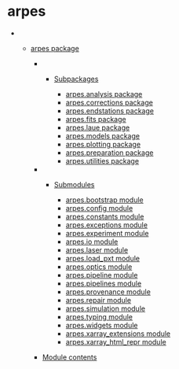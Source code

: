 # arpes

  -   - [arpes package](arpes)
        
          -   - [Subpackages](arpes#subpackages)
                
                  - [arpes.analysis package](arpes.analysis)
                  - [arpes.corrections package](arpes.corrections)
                  - [arpes.endstations package](arpes.endstations)
                  - [arpes.fits package](arpes.fits)
                  - [arpes.laue package](arpes.laue)
                  - [arpes.models package](arpes.models)
                  - [arpes.plotting package](arpes.plotting)
                  - [arpes.preparation package](arpes.preparation)
                  - [arpes.utilities package](arpes.utilities)
        
          -   - [Submodules](arpes#submodules)
                
                  - [arpes.bootstrap module](arpes.bootstrap)
                  - [arpes.config module](arpes.config)
                  - [arpes.constants module](arpes.constants)
                  - [arpes.exceptions module](arpes.exceptions)
                  - [arpes.experiment module](arpes.experiment)
                  - [arpes.io module](arpes.io)
                  - [arpes.laser module](arpes.laser)
                  - [arpes.load\_pxt module](arpes.load_pxt)
                  - [arpes.optics module](arpes.optics)
                  - [arpes.pipeline module](arpes.pipeline)
                  - [arpes.pipelines module](arpes.pipelines)
                  - [arpes.provenance module](arpes.provenance)
                  - [arpes.repair module](arpes.repair)
                  - [arpes.simulation module](arpes.simulation)
                  - [arpes.typing module](arpes.typing)
                  - [arpes.widgets module](arpes.widgets)
                  - [arpes.xarray\_extensions
                    module](arpes.xarray_extensions)
                  - [arpes.xarray\_html\_repr
                    module](arpes.xarray_html_repr)
        
          - [Module contents](arpes#module-arpes)
